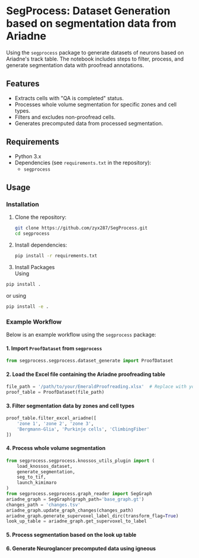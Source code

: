 # SegProcess: Dataset Generation based on segmentation data from Ariadne

Using the `segprocess` package to generate datasets of neurons based on Ariadne's track table. The notebook includes steps to filter, process, and generate segmentation data with proofread annotations.

## Features
- Extracts cells with "QA is completed" status.
- Processes whole volume segmentation for specific zones and cell types.
- Filters and excludes non-proofread cells.
- Generates precomputed data from processed segmentation.

## Requirements
- Python 3.x
- Dependencies (see `requirements.txt` in the repository):
  - `segprocess`

## Usage

### Installation
1. Clone the repository:
   ```bash
   git clone https://github.com/zyx287/SegProcess.git
   cd segprocess
   ```
2. Install dependencies:
   ```bash
   pip install -r requirements.txt
   ```
3. Install Packages    
Using
```bash
pip install .
```
or using
```bash
pip install -e .
```

### Example Workflow
Below is an example workflow using the `segprocess` package:

#### 1. Import `ProofDataset` from `segprocess`
```python
from segprocess.segprocess.dataset_generate import ProofDataset
```

#### 2. Load the Excel file containing the Ariadne proofreading table
```python
file_path = '/path/to/your/EmeraldProofreading.xlsx'  # Replace with your file path
proof_table = ProofDataset(file_path)
```

#### 3. Filter segmentation data by zones and cell types
```python
proof_table.filter_excel_ariadne([
    'zone 1', 'zone 2', 'zone 3', 
    'Bergmann-Glia', 'Purkinje cells', 'ClimbingFiber'
])
```

#### 4. Process whole volume segmentation
```python
from segprocess.segprocess.knossos_utils_plugin import (
    load_knossos_dataset,
    generate_segmentation,
    seg_to_tif,
    launch_kimimaro
)
from segprocess.segprocess.graph_reader import SegGraph
ariadne_graph = SegGraph(graph_path='base_graph.gt')
changes_path = 'changes.tsv'
ariadne_graph.update_graph_changes(changes_path)
ariadne_graph.generate_supervoxel_label_dirc(transform_flag=True)
look_up_table = ariadne_graph.get_supervoxel_to_label
```
#### 5. Process segmentation based on the look up table

#### 6. Generate Neuroglancer precomputed data using igneous

<!-- ## Notebook Details
The included Jupyter Notebook provides a step-by-step guide for:
1. Loading and filtering Ariadne proofreading data.
2. Processing and extracting segmentation data based on predefined criteria.
3. Generating precomputed datasets for visualization and analysis. -->

<!-- ## License
This project is licensed under the MIT License. See the `LICENSE` file for details. -->
